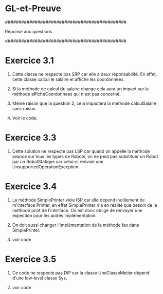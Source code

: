 # GL-et-Preuve

#############################################

Réponse aux questions

#############################################

# Exercice 3.1

1. Cette classe ne respecte pas SRP car elle a deux réponsabilité. En effet, cette classe calcul le salaire et affiche les coordonnees.

2. Si la méthode de calcul du salaire change cela aura un impact sur la méthode afficheCoordonnees qui n'est pas concerné.

3. Même raison que la question 2, cela impactera la methode calculSalaire sans raison.

4. Voir le code.

# Exercice 3.3

1. Cette solution ne respecte pas LSP car quand on appelle la méthode avance sur tous les types de Robots, on ne peut pas substituer un Robot par un RobotStatique car celui-ci renvoie une UnsupportedOperationException.

# Exercice 3.4

1. La méthode SimplePrinter viole ISP car elle dépend inutilement de m'interface Printer, en effet SimplePrinter n'a en réalité que besoin de la méthode print de l'interface. On est donc obligé de renvoyer une expection pour les autres implémentation.

2. On doit aussi changer l'implémentation de la méthode fax dans SimplePrinter.

3. voir code

# Exercice 3.5


1. Ce code ne respecte pas DIP car la classe UneClasseMetier dépend d'une low-level classe Sys.

2. voir code